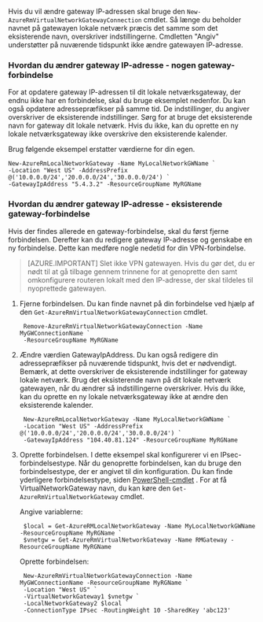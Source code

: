 Hvis du vil ændre gateway IP-adressen skal bruge den `New-AzureRmVirtualNetworkGatewayConnection` cmdlet. Så længe du beholder navnet på gatewayen lokale netværk præcis det samme som det eksisterende navn, overskriver indstillingerne. Cmdletten "Angiv" understøtter på nuværende tidspunkt ikke ændre gatewayen IP-adresse.

### <a name="gwipnoconnection"></a>Hvordan du ændrer gateway IP-adresse - nogen gateway-forbindelse

For at opdatere gateway IP-adressen til dit lokale netværksgateway, der endnu ikke har en forbindelse, skal du bruge eksemplet nedenfor. Du kan også opdatere adressepræfikser på samme tid. De indstillinger, du angiver overskriver de eksisterende indstillinger. Sørg for at bruge det eksisterende navn for gateway dit lokale netværk. Hvis du ikke, kan du oprette en ny lokale netværksgateway ikke overskrive den eksisterende kalender.

Brug følgende eksempel erstatter værdierne for din egen.

    New-AzureRmLocalNetworkGateway -Name MyLocalNetworkGWName `
    -Location "West US" -AddressPrefix @('10.0.0.0/24','20.0.0.0/24','30.0.0.0/24') `
    -GatewayIpAddress "5.4.3.2" -ResourceGroupName MyRGName


### <a name="gwipwithconnection"></a>Hvordan du ændrer gateway IP-adresse - eksisterende gateway-forbindelse

Hvis der findes allerede en gateway-forbindelse, skal du først fjerne forbindelsen. Derefter kan du redigere gateway IP-adresse og genskabe en ny forbindelse. Dette kan medføre nogle nedetid for din VPN-forbindelse.


>[AZURE.IMPORTANT] Slet ikke VPN gatewayen. Hvis du gør det, du er nødt til at gå tilbage gennem trinnene for at genoprette den samt omkonfigurere routeren lokalt med den IP-adresse, der skal tildeles til nyoprettede gatewayen.
 

1. Fjerne forbindelsen. Du kan finde navnet på din forbindelse ved hjælp af den `Get-AzureRmVirtualNetworkGatewayConnection` cmdlet.

        Remove-AzureRmVirtualNetworkGatewayConnection -Name MyGWConnectionName `
        -ResourceGroupName MyRGName

2. Ændre værdien GatewayIpAddress. Du kan også redigere din adressepræfikser på nuværende tidspunkt, hvis det er nødvendigt. Bemærk, at dette overskriver de eksisterende indstillinger for gateway lokale netværk. Brug det eksisterende navn på dit lokale netværk gatewayen, når du ændrer så indstillingerne overskriver. Hvis du ikke, kan du oprette en ny lokale netværksgateway ikke at ændre den eksisterende kalender.

        New-AzureRmLocalNetworkGateway -Name MyLocalNetworkGWName `
        -Location "West US" -AddressPrefix @('10.0.0.0/24','20.0.0.0/24','30.0.0.0/24') `
        -GatewayIpAddress "104.40.81.124" -ResourceGroupName MyRGName

3. Oprette forbindelsen. I dette eksempel skal konfigurerer vi en IPsec-forbindelsestype. Når du genoprette forbindelsen, kan du bruge den forbindelsestype, der er angivet til din konfiguration. Du kan finde yderligere forbindelsestype, siden [PowerShell-cmdlet](https://msdn.microsoft.com/library/mt603611.aspx) .  For at få VirtualNetworkGateway navn, du kan køre den `Get-AzureRmVirtualNetworkGateway` cmdlet.

    Angive variablerne:

        $local = Get-AzureRMLocalNetworkGateway -Name MyLocalNetworkGWName -ResourceGroupName MyRGName `
        $vnetgw = Get-AzureRmVirtualNetworkGateway -Name RMGateway -ResourceGroupName MyRGName

    Oprette forbindelsen:
    
        New-AzureRmVirtualNetworkGatewayConnection -Name MyGWConnectionName -ResourceGroupName MyRGName `
        -Location "West US" `
        -VirtualNetworkGateway1 $vnetgw `
        -LocalNetworkGateway2 $local `
        -ConnectionType IPsec -RoutingWeight 10 -SharedKey 'abc123'

